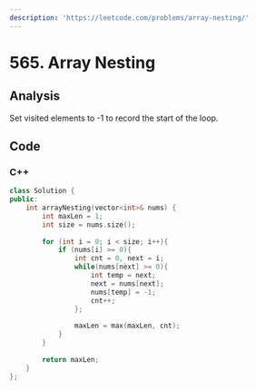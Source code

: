 ```yaml
---
description: 'https://leetcode.com/problems/array-nesting/'
---
```


# 565. Array Nesting

## Analysis

Set visited elements to -1 to record the start of the loop.

## Code

### C++ 

```cpp
class Solution {
public:
    int arrayNesting(vector<int>& nums) {
        int maxLen = 1;
        int size = nums.size();
        
        for (int i = 0; i < size; i++){
            if (nums[i] >= 0){
                int cnt = 0, next = i;
                while(nums[next] >= 0){
                    int temp = next;
                    next = nums[next];
                    nums[temp] = -1;
                    cnt++;
                };
            
                maxLen = max(maxLen, cnt);
            }
        }
        
        return maxLen;
    }
};
```

